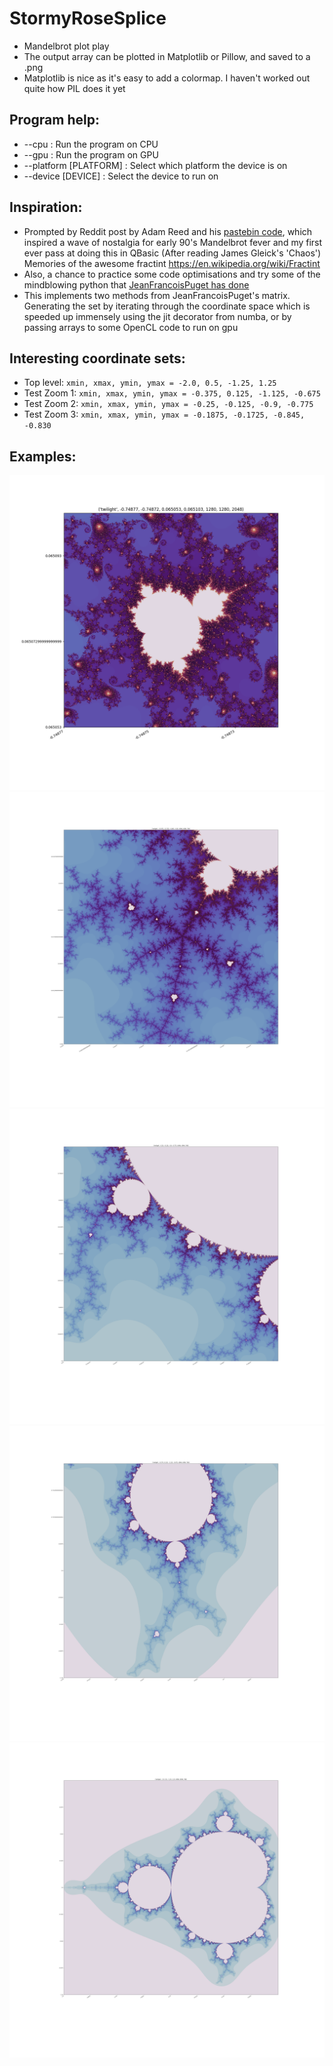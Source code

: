 # StormyRoseSplice
  - Mandelbrot plot play
  - The output array can be plotted in Matplotlib or Pillow, and saved to a .png
   - Matplotlib is nice as it's easy to add a colormap. I haven't worked out quite how PIL does it yet

## Program help:
  - --cpu                 : Run the program on CPU
  - --gpu                 : Run the program on GPU
  - --platform [PLATFORM] : Select which platform the device is on
  - --device [DEVICE]     : Select the device to run on

## Inspiration:
  - Prompted by Reddit post by Adam Reed and his [pastebin code](https://pastebin.com/mr8stzKx), which inspired a wave of nostalgia for early 90's Mandelbrot fever and my first ever pass at doing this in QBasic (After reading James Gleick's 'Chaos') Memories of the awesome fractint https://en.wikipedia.org/wiki/Fractint
  - Also, a chance to practice some code optimisations and try some of the mindblowing python that [JeanFrancoisPuget has done](https://www.ibm.com/developerworks/community/blogs/jfp/entry/How_To_Compute_Mandelbrodt_Set_Quickly?lang=en)
  - This implements two methods from JeanFrancoisPuget's matrix. Generating the set by iterating through the coordinate space which is speeded up immensely using the jit decorator from numba, or by passing arrays to some OpenCL code to run on gpu

## Interesting coordinate sets:
  - Top level:   `xmin, xmax, ymin, ymax = -2.0, 0.5, -1.25, 1.25`
  - Test Zoom 1: `xmin, xmax, ymin, ymax = -0.375, 0.125, -1.125, -0.675`
  - Test Zoom 2: `xmin, xmax, ymin, ymax = -0.25, -0.125, -0.9, -0.775`
  - Test Zoom 3: `xmin, xmax, ymin, ymax = -0.1875, -0.1725, -0.845, -0.830`

## Examples:
![Plot example 1](docs/plot1.png)
![Plot example 2](docs/plot2.png)
![Plot example 3](docs/plot3.png)
![Plot example 4](docs/plot4.png)
![Plot example 5](docs/plot5.png)
